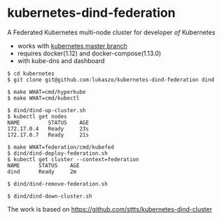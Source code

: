 # kubernetes-dind-federation
A Federated Kubernetes multi-node cluster for developer _of_ Kubernetes

- works with [kubernetes master branch](https://github.com/kubernetes/kubernetes)
- requires docker(1.12) and docker-compose(1.13.0)
- with kube-dns and dashboard

```shell
$ cd kubernetes
$ git clone git@github.com:lukaszo/kubernetes-dind-federation dind

$ make WHAT=cmd/hyperkube
$ make WHAT=cmd/kubectl

$ dind/dind-up-cluster.sh
$ kubectl get nodes
NAME         STATUS    AGE
172.17.0.4   Ready     23s
172.17.0.7   Ready     21s

$ make WHAT=federation/cmd/kubefed
$ dind/dind-deploy-federation.sh
$ kubectl get cluster --context=federation
NAME      STATUS    AGE
dind      Ready     2m

$ dind/dind-remove-federation.sh

$ dind/dind-down-cluster.sh
```

The work is based on https://github.com/sttts/kubernetes-dind-cluster
